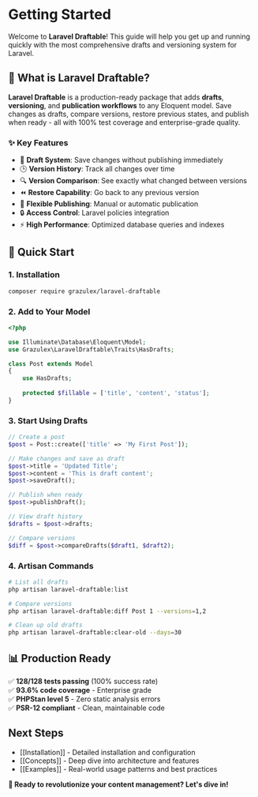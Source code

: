 # Getting Started

Welcome to **Laravel Draftable**! This guide will help you get up and running quickly with the most comprehensive drafts and versioning system for Laravel.

## 🎉 What is Laravel Draftable?

**Laravel Draftable** is a production-ready package that adds **drafts**, **versioning**, and **publication workflows** to any Eloquent model. Save changes as drafts, compare versions, restore previous states, and publish when ready - all with 100% test coverage and enterprise-grade quality.

### ✨ **Key Features**
- 📝 **Draft System**: Save changes without publishing immediately
- 🕒 **Version History**: Track all changes over time
- 🔍 **Version Comparison**: See exactly what changed between versions
- ⏪ **Restore Capability**: Go back to any previous version
- 🚀 **Flexible Publishing**: Manual or automatic publication
- 🔒 **Access Control**: Laravel policies integration
- ⚡ **High Performance**: Optimized database queries and indexes

## 🚀 Quick Start

### 1. Installation

```bash
composer require grazulex/laravel-draftable
```

### 2. Add to Your Model

```php
<?php

use Illuminate\Database\Eloquent\Model;
use Grazulex\LaravelDraftable\Traits\HasDrafts;

class Post extends Model
{
    use HasDrafts;
    
    protected $fillable = ['title', 'content', 'status'];
}
```

### 3. Start Using Drafts

```php
// Create a post
$post = Post::create(['title' => 'My First Post']);

// Make changes and save as draft
$post->title = 'Updated Title';
$post->content = 'This is draft content';
$post->saveDraft();

// Publish when ready
$post->publishDraft();

// View draft history
$drafts = $post->drafts;

// Compare versions
$diff = $post->compareDrafts($draft1, $draft2);
```

### 4. Artisan Commands

```bash
# List all drafts
php artisan laravel-draftable:list

# Compare versions
php artisan laravel-draftable:diff Post 1 --versions=1,2

# Clean up old drafts
php artisan laravel-draftable:clear-old --days=30
```

## 📊 Production Ready

✅ **128/128 tests passing** (100% success rate)  
✅ **93.6% code coverage** - Enterprise grade  
✅ **PHPStan level 5** - Zero static analysis errors  
✅ **PSR-12 compliant** - Clean, maintainable code  

## Next Steps

* [[Installation]] - Detailed installation and configuration
* [[Concepts]] - Deep dive into architecture and features  
* [[Examples]] - Real-world usage patterns and best practices

**🎯 Ready to revolutionize your content management? Let's dive in!**
